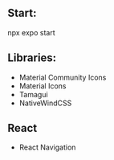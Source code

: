 ## Start:
npx expo start

## Libraries:
- Material Community Icons
- Material Icons
- Tamagui
- NativeWindCSS

## React
- React Navigation